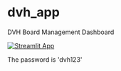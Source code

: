 # dvh_app
 DVH Board Management Dashboard

[![Streamlit App](https://static.streamlit.io/badges/streamlit_badge_black_white.svg)](https://yellowskin22-dvh-app-main-mglffq.streamlitapp.com)

The password is 'dvh123'
